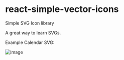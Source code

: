 # react-simple-vector-icons
Simple SVG Icon library

A great way to learn SVGs.

Example Calendar SVG:

![image](https://user-images.githubusercontent.com/79672291/154831852-8688acc5-7b1d-4b3c-986e-610d596e7aa9.png)

